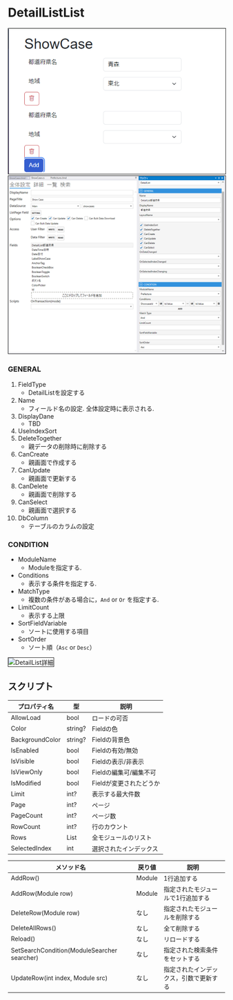 # DetailListList

<img src="images/DetailList表示.png" alt="DetailList表示" title="DetailList表示" style="border: 1px solid;">

<img src="images/DetailList設定.png" alt="DetailList設定" title="DetailList設定" style="border: 1px solid;" >

### GENERAL
1. FieldType
    - DetailListを設定する
2. Name
    - フィールド名の設定. 全体設定時に表示される.
3. DisplayDane
    - TBD
4. UseIndexSort
5. DeleteTogether
   - 親データの削除時に削除する
6. CanCreate
   - 親画面で作成する
7. CanUpdate
   - 親画面で更新する
8. CanDelete
   - 親画面で削除する
9. CanSelect
   - 親画面で選択する
10. DbColumn
    - テーブルのカラムの設定

### CONDITION
- ModuleName
  - Moduleを指定する.
- Conditions
  - 表示する条件を指定する.
- MatchType
  - 複数の条件がある場合に，`And` or `Or` を指定する.
- LimitCount
  - 表示する上限
- SortFieldVariable
  - ソートに使用する項目
- SortOrder
  - ソート順（`Asc` or `Desc`）
<img src="../images/DetailList詳細.png" alt="DetailList詳細" title="DetailList詳細" style="border: 1px solid;">


## スクリプト
| プロパティ名          | 型            | 説明             |
|-----------------|--------------|----------------|
| AllowLoad       | bool         | ロードの可否         |
| Color           | string?      | Fieldの色        |
| BackgroundColor | string?      | Fieldの背景色      | 
| IsEnabled       | bool         | Fieldの有効/無効    |
| IsVisible       | bool         | Fieldの表示/非表示   |
| IsViewOnly      | bool         | Fieldの編集可/編集不可 |
| IsModified      | bool         | Fieldが変更されたどうか |
| Limit           | int?         | 表示する最大件数       |
| Page            | int?         | ページ            |
| PageCount       | int?         | ページ数           |
| RowCount        | int?         | 行のカウント         |
| Rows            | List<Module> | 全モジュールのリスト     |
| SelectedIndex   | int          | 選択されたインデックス    |

| メソッド名                                       | 戻り値    | 説明                  |
|---------------------------------------------|--------|---------------------|
| AddRow()                                    | Module | 1行追加する              |
| AddRow(Module row)                          | Module | 指定されたモジュールで1行追加する   |
| DeleteRow(Module row)                       | なし     | 指定されたモジュールを削除する     |
| DeleteAllRows()                             | なし     | 全て削除する              |
| Reload()                                    | なし     | リロードする              |
| SetSearchCondition(ModuleSearcher searcher) | なし     | 指定された検索条件をセットする     |
| UpdateRow(int index, Module src)            | なし     | 指定されたインデックス，引数で更新する |
